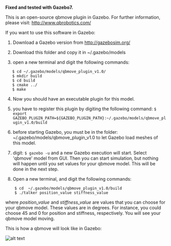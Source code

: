 <b>Fixed and tested with Gazebo7.</b> 

This is an open-source qbmove plugin in Gazebo. For further information,
please visit: http://www.qbrobotics.com/

If you want to use this software in Gazebo:

1) Download a Gazebo version from http://gazebosim.org/

2) Download this folder and copy it in ~/.gazebo/models

3) open a new terminal and digit the following commands: 
 ```
	$ cd ~/.gazebo/models/qbmove_plugin_v1.0/
	$ mkdir build
	$ cd build
	$ cmake ../
	$ make
 ```
4) Now you should have an executable plugin for this model. 

5) you have to register this plugin by digiting the following command: 
          `$ export GAZEBO_PLUGIN_PATH=${GAZEBO_PLUGIN_PATH}:~/.gazebo/models/qbmove_plugin_v1.0/build`
           
6) before starting Gazebo, you must be in the folder: ~/.gazebo/models/qbmove_plugin_v1.0
   to let Gazebo load meshes of this model. 
   
7) digit: `$ gazebo -u`
   and a new Gazebo execution will start. Select 'qbmove' model from GUI. Then you can start simulation,
   but nothing will happen until you set values for your qbmove model. This will be done in the next step.
   
8) Open a new terminal, and digit the following commands: 
```
	$ cd  ~/.gazebo/models/qbmove_plugin_v1.0/build
	$ ./talker position_value stiffness_value
```
   where <i>position_value</i> and <i>stiffness_value</i> are values that you can choose for your qbmove model. 
   These values are in degrees. For instance, you could choose 45 and 0 for position and stiffness, respectively.
   You will see your qbmove model moving.
   
This is how a qbmove will look like in Gazebo:

![alt text](https://github.com/valeria-parnenzini/qbmove_plugin/blob/master/images/simulated__qbmove.png)
